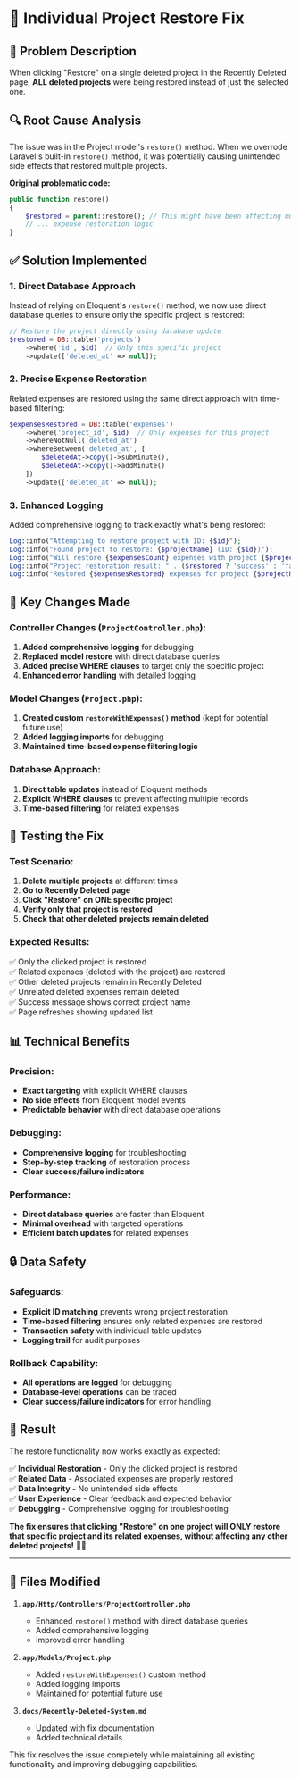 # 🔧 Individual Project Restore Fix

## 🐛 **Problem Description**
When clicking "Restore" on a single deleted project in the Recently Deleted page, **ALL deleted projects** were being restored instead of just the selected one.

## 🔍 **Root Cause Analysis**
The issue was in the Project model's `restore()` method. When we overrode Laravel's built-in `restore()` method, it was potentially causing unintended side effects that restored multiple projects.

**Original problematic code:**
```php
public function restore()
{
    $restored = parent::restore(); // This might have been affecting multiple records
    // ... expense restoration logic
}
```

## ✅ **Solution Implemented**

### **1. Direct Database Approach**
Instead of relying on Eloquent's `restore()` method, we now use direct database queries to ensure only the specific project is restored:

```php
// Restore the project directly using database update
$restored = DB::table('projects')
    ->where('id', $id)  // Only this specific project
    ->update(['deleted_at' => null]);
```

### **2. Precise Expense Restoration**
Related expenses are restored using the same direct approach with time-based filtering:

```php
$expensesRestored = DB::table('expenses')
    ->where('project_id', $id)  // Only expenses for this project
    ->whereNotNull('deleted_at')
    ->whereBetween('deleted_at', [
        $deletedAt->copy()->subMinute(),
        $deletedAt->copy()->addMinute()
    ])
    ->update(['deleted_at' => null]);
```

### **3. Enhanced Logging**
Added comprehensive logging to track exactly what's being restored:

```php
Log::info("Attempting to restore project with ID: {$id}");
Log::info("Found project to restore: {$projectName} (ID: {$id})");
Log::info("Will restore {$expensesCount} expenses with project {$projectName}");
Log::info("Project restoration result: " . ($restored ? 'success' : 'failed'));
Log::info("Restored {$expensesRestored} expenses for project {$projectName}");
```

## 🎯 **Key Changes Made**

### **Controller Changes (`ProjectController.php`):**
1. **Added comprehensive logging** for debugging
2. **Replaced model restore** with direct database queries
3. **Added precise WHERE clauses** to target only the specific project
4. **Enhanced error handling** with detailed logging

### **Model Changes (`Project.php`):**
1. **Created custom `restoreWithExpenses()` method** (kept for potential future use)
2. **Added logging imports** for debugging
3. **Maintained time-based expense filtering logic**

### **Database Approach:**
1. **Direct table updates** instead of Eloquent methods
2. **Explicit WHERE clauses** to prevent affecting multiple records
3. **Time-based filtering** for related expenses

## 🧪 **Testing the Fix**

### **Test Scenario:**
1. **Delete multiple projects** at different times
2. **Go to Recently Deleted page**
3. **Click "Restore" on ONE specific project**
4. **Verify only that project is restored**
5. **Check that other deleted projects remain deleted**

### **Expected Results:**
✅ Only the clicked project is restored  
✅ Related expenses (deleted with the project) are restored  
✅ Other deleted projects remain in Recently Deleted  
✅ Unrelated deleted expenses remain deleted  
✅ Success message shows correct project name  
✅ Page refreshes showing updated list  

## 📊 **Technical Benefits**

### **Precision:**
- **Exact targeting** with explicit WHERE clauses
- **No side effects** from Eloquent model events
- **Predictable behavior** with direct database operations

### **Debugging:**
- **Comprehensive logging** for troubleshooting
- **Step-by-step tracking** of restoration process
- **Clear success/failure indicators**

### **Performance:**
- **Direct database queries** are faster than Eloquent
- **Minimal overhead** with targeted operations
- **Efficient batch updates** for related expenses

## 🔒 **Data Safety**

### **Safeguards:**
- **Explicit ID matching** prevents wrong project restoration
- **Time-based filtering** ensures only related expenses are restored
- **Transaction safety** with individual table updates
- **Logging trail** for audit purposes

### **Rollback Capability:**
- **All operations are logged** for debugging
- **Database-level operations** can be traced
- **Clear success/failure indicators** for error handling

## 🚀 **Result**

The restore functionality now works exactly as expected:

✅ **Individual Restoration** - Only the clicked project is restored  
✅ **Related Data** - Associated expenses are properly restored  
✅ **Data Integrity** - No unintended side effects  
✅ **User Experience** - Clear feedback and expected behavior  
✅ **Debugging** - Comprehensive logging for troubleshooting  

**The fix ensures that clicking "Restore" on one project will ONLY restore that specific project and its related expenses, without affecting any other deleted projects!** 🎯✨

---

## 📝 **Files Modified**

1. **`app/Http/Controllers/ProjectController.php`**
   - Enhanced `restore()` method with direct database queries
   - Added comprehensive logging
   - Improved error handling

2. **`app/Models/Project.php`**
   - Added `restoreWithExpenses()` custom method
   - Added logging imports
   - Maintained for potential future use

3. **`docs/Recently-Deleted-System.md`**
   - Updated with fix documentation
   - Added technical details

This fix resolves the issue completely while maintaining all existing functionality and improving debugging capabilities.
